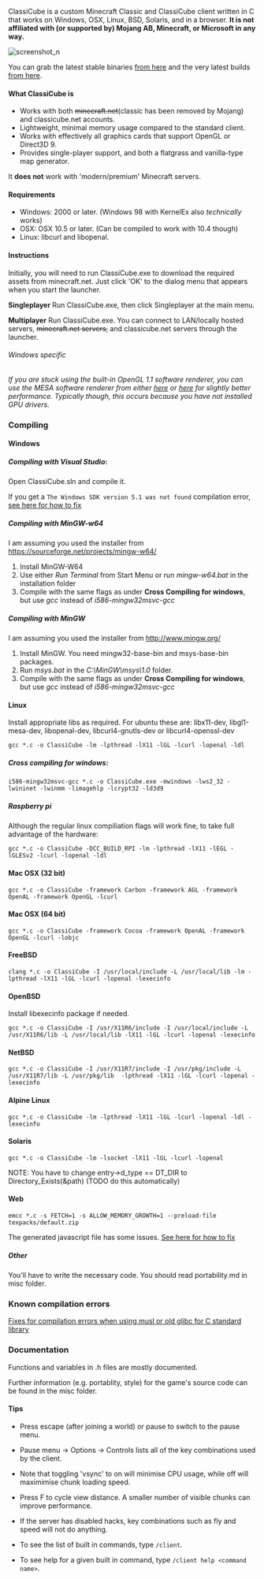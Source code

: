 ClassiCube is a custom Minecraft Classic and ClassiCube client written in C that works on Windows, OSX, Linux, BSD, Solaris, and in a browser.
**It is not affiliated with (or supported by) Mojang AB, Minecraft, or Microsoft in any way.**

![screenshot_n](http://i.imgur.com/FCiwl27.png)


You can grab the latest stable binaries [from here](https://www.classicube.net/download/) and the very latest builds [from here](https://www.classicube.net/nightlies/).

#### What ClassiCube is
* Works with both ~~minecraft.net~~(classic has been removed by Mojang) and classicube.net accounts.
* Lightweight, minimal memory usage compared to the standard client.
* Works with effectively all graphics cards that support OpenGL or Direct3D 9.
* Provides single-player support, and both a flatgrass and vanilla-type map generator.

It **does not** work with 'modern/premium' Minecraft servers.

#### Requirements
* Windows: 2000 or later. (Windows 98 with KernelEx also *technically* works)
* OSX: OSX 10.5 or later. (Can be compiled to work with 10.4 though)
* Linux: libcurl and libopenal.

#### Instructions
Initially, you will need to run ClassiCube.exe to download the required assets from minecraft.net. 
Just click 'OK' to the dialog menu that appears when you start the launcher.

**Singleplayer**
Run ClassiCube.exe, then click Singleplayer at the main menu.

**Multiplayer**
Run ClassiCube.exe. You can connect to LAN/locally hosted servers, ~~minecraft.net servers,~~ and classicube.net servers through the launcher.

###### *Windows specific*
*If you are stuck using the built-in OpenGL 1.1 software renderer, you can use the MESA software renderer from either [here](http://download.qt.io/development_releases/prebuilt/llvmpipe/windows/) or [here](https://wiki.qt.io/Cross_compiling_Mesa_for_Windows) for slightly better performance. Typically though, this occurs because you have not installed GPU drivers.*

### Compiling

#### Windows

##### Compiling with Visual Studio:
Open ClassiCube.sln and compile it.

If you get a ```The Windows SDK version 5.1 was not found``` compilation error, [see here for how to fix](misc/compile-fixes.md#visual-studio-unsupported-platform-toolset)

##### Compiling with MinGW-w64
I am assuming you used the installer from https://sourceforge.net/projects/mingw-w64/
1. Install MinGW-W64
2. Use either *Run Terminal* from Start Menu or run *mingw-w64.bat* in the installation folder
3. Compile with the same flags as under **Cross Compiling for windows**, but use *gcc* instead of *i586-mingw32msvc-gcc*

##### Compiling with MinGW
I am assuming you used the installer from http://www.mingw.org/
1. Install MinGW. You need mingw32-base-bin and msys-base-bin packages.
2. Run *msys.bat* in the *C:\MinGW\msys\1.0* folder.
3. Compile with the same flags as under **Cross Compiling for windows**, but use *gcc* instead of *i586-mingw32msvc-gcc*

#### Linux

Install appropriate libs as required. For ubuntu these are: libx11-dev, libgl1-mesa-dev, libopenal-dev, libcurl4-gnutls-dev or libcurl4-openssl-dev

```gcc *.c -o ClassiCube -lm -lpthread -lX11 -lGL -lcurl -lopenal -ldl```

##### Cross compiling for windows:

```i586-mingw32msvc-gcc *.c -o ClassiCube.exe -mwindows -lws2_32 -lwininet -lwinmm -limagehlp -lcrypt32 -ld3d9```

##### Raspberry pi
Although the regular linux compiliation flags will work fine, to take full advantage of the hardware:

```gcc *.c -o ClassiCube -DCC_BUILD_RPI -lm -lpthread -lX11 -lEGL -lGLESv2 -lcurl -lopenal -ldl```

#### Mac OSX (32 bit)

```gcc *.c -o ClassiCube -framework Carbon -framework AGL -framework OpenAL -framework OpenGL -lcurl```

#### Mac OSX (64 bit)

```gcc *.c -o ClassiCube -framework Cocoa -framework OpenAL -framework OpenGL -lcurl -lobjc```

#### FreeBSD

```clang *.c -o ClassiCube -I /usr/local/include -L /usr/local/lib -lm -lpthread -lX11 -lGL -lcurl -lopenal -lexecinfo```

#### OpenBSD

Install libexecinfo package if needed.

```gcc *.c -o ClassiCube -I /usr/X11R6/include -I /usr/local/include -L /usr/X11R6/lib -L /usr/local/lib -lX11 -lGL -lcurl -lopenal -lexecinfo```

#### NetBSD

```gcc *.c -o ClassiCube -I /usr/X11R7/include -I /usr/pkg/include -L /usr/X11R7/lib -L /usr/pkg/lib  -lpthread -lX11 -lGL -lcurl -lopenal -lexecinfo```

#### Alpine Linux

```gcc *.c -o ClassiCube -lm -lpthread -lX11 -lGL -lcurl -lopenal -ldl -lexecinfo```

#### Solaris

```gcc *.c -o ClassiCube -lm -lsocket -lX11 -lGL -lcurl -lopenal```

NOTE: You have to change entry->d_type == DT_DIR to Directory_Exists(&path) (TODO do this automatically)

#### Web

```emcc *.c -s FETCH=1 -s ALLOW_MEMORY_GROWTH=1 --preload-file texpacks/default.zip```

The generated javascript file has some issues. [See here for how to fix](misc/compile-fixes.md#webclient-patches)

##### Other

You'll have to write the necessary code. You should read portability.md in misc folder.

### Known compilation errors

[Fixes for compilation errors when using musl or old glibc for C standard library](misc/compile-fixes.md#common-compilation-errors)

### Documentation

Functions and variables in .h files are mostly documented.

Further information (e.g. portablity, style) for the game's source code can be found in the misc folder.

#### Tips
* Press escape (after joining a world) or pause to switch to the pause menu.
* Pause menu -> Options -> Controls lists all of the key combinations used by the client. 
* Note that toggling 'vsync' to on will minimise CPU usage, while off will maximimise chunk loading speed.
* Press F to cycle view distance. A smaller number of visible chunks can improve performance.

* If the server has disabled hacks, key combinations such as fly and speed will not do anything.
* To see the list of built in commands, type `/client`.
* To see help for a given built in command, type `/client help <command name>`.
